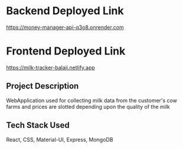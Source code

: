 # Backend Deployed Link
https://money-manager-api-q3o8.onrender.com

# Frontend Deployed Link
https://milk-tracker-balaji.netlify.app

## Project Description
WebApplication used for collecting milk data from the customer's cow farms and prices are slotted depending upon the quality of the milk

## Tech Stack Used
React, CSS, Material-UI, Express, MongoDB
